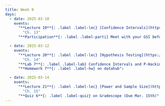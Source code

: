 ```yaml
---
title: Week 8
days:
  - date: 2025-03-10
    events:
      "**Lecture 19**{: .label .label-lec} [Confidence Intervals](https://ph142-ucb.github.io/sp25/src/lec/l19-confidence.pdf)[(recording)](https://bcourses.berkeley.edu/courses/1540322/pages/l19)":
        "Ch. 13"
      "**Participation**{: .label .label-parti} Meet with your GSI before submitting Part II ":      

  - date: 2025-03-12
    events:
      "**Lecture 20**{: .label .label-lec} [Hypothesis Testing](https://ph142-ucb.github.io/sp25/src/lec/l20-hypothesis.pdf)[(recording))(https://bcourses.berkeley.edu/courses/1540322/pages/lecture-20)":
        "Ch. 14"
      "**Lab 7**{: .label .label-lab} Confidence Intervals and P-Hacking (Due Mar. 15th)":
      "**Homework 7**{: .label .label-hw} on datahub":

  - date: 2025-03-14
    events:
      "**Lecture 21**{: .label .label-lec} [Power and Sample Size](https://ph142-ucb.github.io/sp25/src/lec/l21-power.pdf)": 
        "Ch. 15"
      "**Quiz 6**{: .label .label-quiz} on Gradescope (Due Mar. 15th)":
---
```


